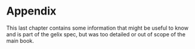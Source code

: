 # Appendix

This last chapter contains some information that might be useful to know 
and is part of the gelix spec, but was too detailed or out of scope of the main book.